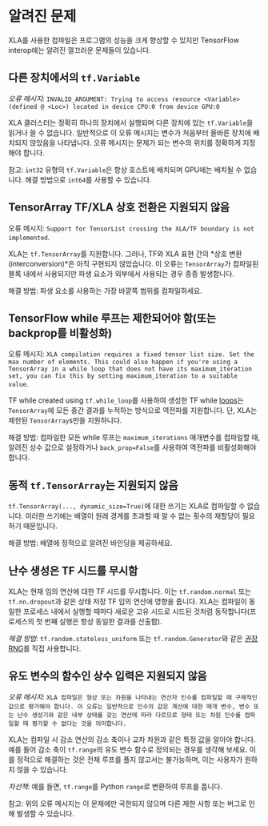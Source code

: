 # 알려진 문제

XLA를 사용한 컴파일은 프로그램의 성능을 크게 향상할 수 있지만 TensorFlow interop에는 알려진 껄끄러운 문제들이 있습니다.

## 다른 장치에서의 `tf.Variable`

*오류 메시지*: `INVALID_ARGUMENT: Trying to access resource <Variable> (defined @ <Loc>) located in device CPU:0 from device GPU:0`

XLA 클러스터는 정확히 하나의 장치에서 실행되며 다른 장치에 있는 `tf.Variable`을 읽거나 쓸 수 없습니다. 일반적으로 이 오류 메시지는 변수가 처음부터 올바른 장치에 배치되지 않았음을 나타냅니다. 오류 메시지는 문제가 되는 변수의 위치를 정확하게 지정해야 합니다.

참고: `int32` 유형의 `tf.Variable`은 항상 호스트에 배치되며 GPU에는 배치될 수 없습니다. 해결 방법으로 `int64`를 사용할 수 있습니다.

## TensorArray TF/XLA 상호 전환은 지원되지 않음

오류 메시지: `Support for TensorList crossing the XLA/TF boundary is not implemented`.

XLA는 `tf.TensorArray`를 지원합니다. 그러나, TF와 XLA 표현 간의 *상호 변환(interconversion)*은 아직 구현되지 않았습니다. 이 오류는 `TensorArray`가 컴파일된 블록 내에서 사용되지만 파생 요소가 외부에서 사용되는 경우 종종 발생합니다.

해결 방법: 파생 요소를 사용하는 가장 바깥쪽 범위를 컴파일하세요.

## TensorFlow while 루프는 제한되어야 함(또는 backprop를 비활성화)

오류 메시지: `XLA compilation requires a fixed tensor list size. Set the max number of elements. This could also happen if you're using a TensorArray in a while loop that does not have its maximum_iteration set, you can fix this by setting maximum_iteration to a suitable value`.

TF while created using `tf.while_loop`를 사용하여 생성한 TF while [loops](https://www.tensorflow.org/api_docs/python/tf/while_loop)는 `TensorArray`에 모든 중간 결과를 누적하는 방식으로 역전파를 지원합니다. 단, XLA는 제한된 `TensorArray`s만을 지원하니다.

해결 방법: 컴파일한 모든 while 루프는 `maximum_iterations` 매개변수를 컴파일할 때, 알려진 상수 값으로 설정하거나 `back_prop=False`를 사용하여 역전파를 비활성화해야 합니다.

## 동적 `tf.TensorArray`는 지원되지 않음

`tf.TensorArray(..., dynamic_size=True)`에 대한 쓰기는 XLA로 컴파일할 수 없습니다. 이러한 쓰기에는 배열이 원래 경계를 초과할 때 알 수 없는 횟수의 재할당이 필요하기 때문입니다.

해결 방법: 배열에 정적으로 알려진 바인딩을 제공하세요.

## 난수 생성은 TF 시드를 무시함

XLA는 현재 임의 연산에 대한 TF 시드를 무시합니다. 이는 `tf.random.normal` 또는 `tf.nn.dropout`과 같은 상태 저장 TF 임의 연산에 영향을 줍니다. XLA는 컴파일이 동일한 프로세스 내에서 실행할 때마다 새로운 고유 시드로 시드된 것처럼 동작합니다(프로세스의 첫 번째 실행은 항상 동일한 결과를 산출함).

*해결 방법*: `tf.random.stateless_uniform` 또는 `tf.random.Generator`와 같은 [권장 RNG](https://www.tensorflow.org/guide/random_numbers#stateless_rngs)를 직접 사용합니다.

## 유도 변수의 함수인 상수 입력은 지원되지 않음

*오류 메시지*: `XLA 컴파일은 형상 또는 차원을 나타내는 연산자 인수를 컴파일할 때 구체적인 값으로 평가해야 합니다. 이 오류는 일반적으로 인수의 값은 계산에 대한 매개 변수, 변수 또는 난수 생성기와 같은 내부 상태를 갖는 연산에 따라 다르므로 형태 또는 차원 인수를 컴파일할 때 평가할 수 없다는 것을 의미합니다.`

XLA는 컴파일 시 감소 연산의 감소 축이나 교차 차원과 같은 특정 값을 알아야 합니다. 예를 들어 감소 축이 `tf.range`의 유도 변수 함수로 정의되는 경우를 생각해 보세요. 이를 정적으로 해결하는 것은 전체 루프를 풀지 않고서는 불가능하며, 이는 사용자가 원하지 않을 수 있습니다.

*차선책*: 예를 들면, `tf.range`를 Python `range`로 변환하여 루프를 풉니다.

참고: 위의 오류 메시지는 이 문제에만 국한되지 않으며 다른 제한 사항 또는 버그로 인해 발생할 수 있습니다.

